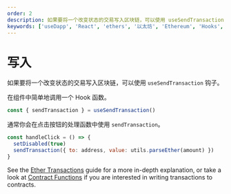```yaml
---
order: 2
description: 如果要将一个改变状态的交易写入区块链，可以使用 useSendTransaction 钩子。
keywords: ['useDapp', 'React', 'ethers', '以太坊', 'Ethereum', 'Hooks', 'useSendTransaction', 'DApp']
---
```


# 写入

如果要将一个改变状态的交易写入区块链，可以使用 `useSendTransaction` 钩子。

在组件中简单地调用一个 Hook 函数。

```jsx
const { sendTransaction } = useSendTransaction()
```

通常你会在点击按钮的处理函数中使用 `sendTransaction`。

```jsx
const handleClick = () => {
  setDisabled(true)
  sendTransaction({ to: address, value: utils.parseEther(amount) })
}
```

See the [Ether Transactions](https://usedapp-docs.netlify.app/docs/Guides/Transactions/Ether%20Transactions) guide for a more in-depth explanation, or take a look at [Contract Functions](https://usedapp-docs.netlify.app/docs/Guides/Transactions/Contract%20Functions) if you are interested in writing transactions to contracts.
